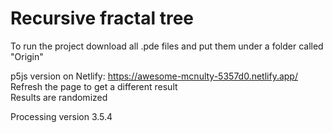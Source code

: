 # Recursive fractal tree

To run the project download all .pde files and put them under a folder called "Origin"

p5js version on Netlify: https://awesome-mcnulty-5357d0.netlify.app/ <br/>
Refresh the page to get a different result<br/>
Results are randomized

Processing version 3.5.4
